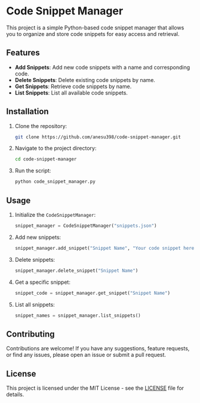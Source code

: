 # Code Snippet Manager

This project is a simple Python-based code snippet manager that allows you to organize and store code snippets for easy access and retrieval.

## Features

- **Add Snippets**: Add new code snippets with a name and corresponding code.
- **Delete Snippets**: Delete existing code snippets by name.
- **Get Snippets**: Retrieve code snippets by name.
- **List Snippets**: List all available code snippets.

## Installation

1. Clone the repository:

    ```bash
    git clone https://github.com/anesu398/code-snippet-manager.git
    ```

2. Navigate to the project directory:

    ```bash
    cd code-snippet-manager
    ```

3. Run the script:

    ```bash
    python code_snippet_manager.py
    ```

## Usage

1. Initialize the `CodeSnippetManager`:

    ```python
    snippet_manager = CodeSnippetManager("snippets.json")
    ```

2. Add new snippets:

    ```python
    snippet_manager.add_snippet("Snippet Name", "Your code snippet here")
    ```

3. Delete snippets:

    ```python
    snippet_manager.delete_snippet("Snippet Name")
    ```

4. Get a specific snippet:

    ```python
    snippet_code = snippet_manager.get_snippet("Snippet Name")
    ```

5. List all snippets:

    ```python
    snippet_names = snippet_manager.list_snippets()
    ```

## Contributing

Contributions are welcome! If you have any suggestions, feature requests, or find any issues, please open an issue or submit a pull request.

## License

This project is licensed under the MIT License - see the [LICENSE](LICENSE) file for details.
